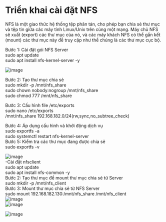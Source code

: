 # Triển khai cài đặt NFS  

NFS là một giao thức hệ thống tệp phân tán, cho phép bạn chia sẻ thư mục và tệp tin giữa các máy tính Linux/Unix trên cùng một mạng. Máy chủ NFS sẽ xuất (export) các thư mục của nó, và các máy khách NFS có thể gắn kết (mount) các thư mục này để truy cập như thể chúng là các thư mục cục bộ.  

Bước 1: Cài đặt gói NFS Server  
sudo apt update  
sudo apt install nfs-kernel-server -y  

![image](https://github.com/user-attachments/assets/fba69888-a40f-4a5e-8ab2-b403fee4e70e)  


Bước 2: Tạo thư mục chia sẻ  
sudo mkdir -p /mnt/nfs_share  
sudo chown nobody:nogroup /mnt/nfs_share  
sudo chmod 777 /mnt/nfs_share  

Bước 3: Cấu hình file /etc/exports  
sudo nano /etc/exports  
/mnt/nfs_share 192.168.182.0/24(rw,sync,no_subtree_check)  

Bước 4: Áp dụng cấu hình và khởi động dịch vụ  
sudo exportfs -a  
sudo systemctl restart nfs-kernel-server  
Bước 5: Kiểm tra các thư mục đang được chia sẻ  
sudo exportfs -v  


![image](https://github.com/user-attachments/assets/06d948de-3a2a-4124-850b-4b04295799bc)  
-Cài đặt nfsclient  
sudo apt update  
sudo apt install nfs-common -y  
Bước 2: Tạo thư mục để mount thư mục chia sẻ từ Server  
sudo mkdir -p /mnt/nfs_client  
Bước 3: Mount thư mục chia sẻ từ NFS Server  
sudo mount 192.168.182.130:/mnt/nfs_share /mnt/nfs_client  
![image](https://github.com/user-attachments/assets/eb9189d3-e662-4fa4-84bb-aa066a61c31e)  
![image](https://github.com/user-attachments/assets/0ac4b68a-3046-4db0-bf3a-4122dff68a14)



![image](https://github.com/user-attachments/assets/c9c6f028-28bf-45cf-abbb-3f28b4cdeb36)  







